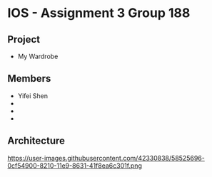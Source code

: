 # IOS - Assignment 3 Group 188

Project
---
- My Wardrobe 

Members
---
- Yifei Shen
- 
- 
- 

Architecture
---
https://user-images.githubusercontent.com/42330838/58525696-0cf54900-8210-11e9-8631-41f8ea6c301f.png
